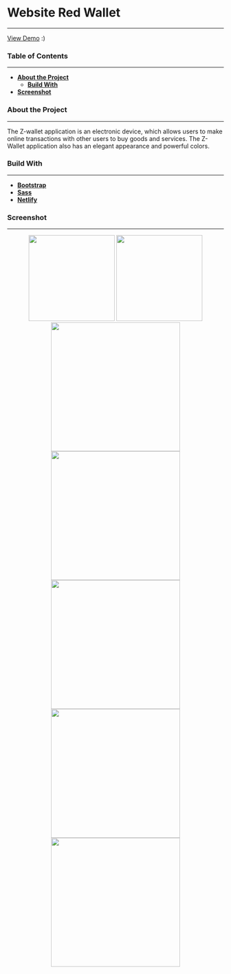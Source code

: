 # Website Red Wallet
---
[View Demo](http://nodeca.github.io/pica/demo/ "Demo Program!") :)

### Table of Contents
---

+ __[About the Project](https://nodeca.github.io/pica/demo/)__
  - __[Build With](https://nodeca.github.io/pica/demo/)__
+ __[Screenshot](https://nodeca.github.io/pica/demo/)__


### About the Project
---
The Z-wallet application is an electronic device, which allows users to make online transactions with other users to buy goods and services. The Z-Wallet application also has an elegant appearance and powerful colors.

### Build With
---
+ __[Bootstrap](https://getbootstrap.com/)__
+ __[Sass](https://sass-lang.com/)__
+ __[Netlify](https://www.netlify.com/)__

### Screenshot
---
<div align=center>
   <img width="200" src="https://github.com/herenacreative/Red-Wallet/blob/master/screenshot/Screenshot_2020-09-25-07-03-10-681_com.android.chrome.jpg"> 
  <img width="200" src="https://github.com/herenacreative/Red-Wallet/blob/master/screenshot/Screenshot_2020-09-25-07-03-52-222_com.android.chrome.jpg"> 
  <img width="300" src="https://github.com/herenacreative/Red-Wallet/blob/master/screenshot/Screenshot_2020-09-24_21-17-31.png"> 
  <img width="300" src="https://github.com/herenacreative/Red-Wallet/blob/master/screenshot/Screenshot_2020-09-24_21-17-45.png"> 
  <img width="300" src="https://github.com/herenacreative/Red-Wallet/blob/master/screenshot/Screenshot_2020-09-24_21-17-58.png"> 
  <img width="300" src="https://github.com/herenacreative/Red-Wallet/blob/master/screenshot/Screenshot_2020-09-24_21-18-15.png"> 
 <img width="300" src="https://github.com/herenacreative/Red-Wallet/blob/master/screenshot/landing%20page%20v1.png"> 
</div>
